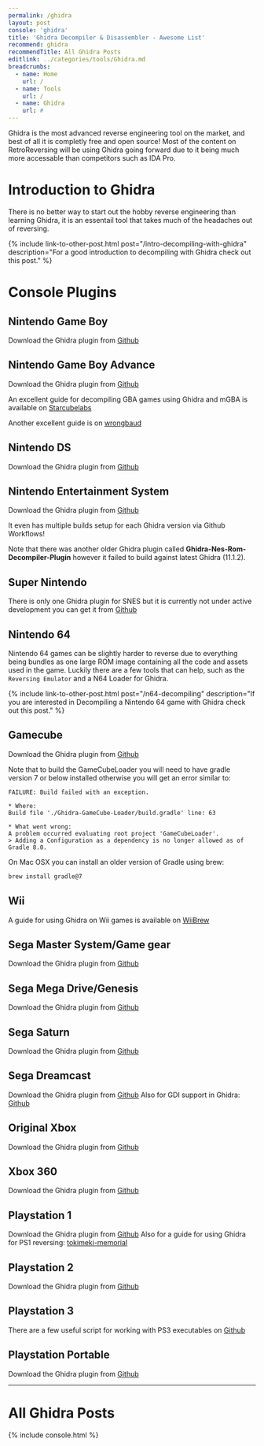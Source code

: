 ```yaml
---
permalink: /ghidra
layout: post
console: 'ghidra'
title: 'Ghidra Decompiler & Disassembler - Awesome List'
recommend: ghidra
recommendTitle: All Ghidra Posts
editlink: ../categories/tools/Ghidra.md
breadcrumbs:
  - name: Home
    url: /
  - name: Tools
    url: /
  - name: Ghidra
    url: #
---
```

Ghidra is the most advanced reverse engineering tool on the market, and best of all it is completly free and open source! Most of the content on RetroReversing will be using Ghidra going forward due to it being much more accessable than competitors such as IDA Pro.

# Introduction to Ghidra
There is no better way to start out the hobby reverse engineering than learning Ghidra, it is an essentail tool that takes much of the headaches out of reversing.

{% include link-to-other-post.html post="/intro-decompiling-with-ghidra" description="For a good introduction to decompiling with Ghidra check out this post." %}

# Console Plugins

## Nintendo Game Boy
Download the Ghidra plugin from [Github](https://github.com/Gekkio/GhidraBoy)

## Nintendo Game Boy Advance
Download the Ghidra plugin from [Github](https://github.com/pudii/gba-ghidra-loader)

An excellent guide for decompiling GBA games using Ghidra and mGBA is available on [Starcubelabs](https://www.starcubelabs.com/reverse-engineering-gba/)

Another excellent guide is on [wrongbaud](https://wrongbaud.github.io/posts/ghidra-debugger/)

## Nintendo DS
Download the Ghidra plugin from [Github](https://github.com/pedro-javierf/NTRGhidra)

## Nintendo Entertainment System
Download the Ghidra plugin from [Github]([https://github.com/ilyakharlamov/Ghidra-Nes-Rom-Decompiler-Plugin/releases/tag/2021-09-23.3](https://github.com/kylewlacy/GhidraNes/releases))

It even has multiple builds setup for each Ghidra version via Github Workflows!

Note that there was another older Ghidra plugin called **Ghidra-Nes-Rom-Decompiler-Plugin** however it failed to build against latest Ghidra (11.1.2).

## Super Nintendo
There is only one Ghidra plugin for SNES but it is currently not under active development you can get it from [Github](https://github.com/achan1989/ghidra-snes-loader)

## Nintendo 64
Nintendo 64 games can be slightly harder to reverse due to everything being bundles as one large ROM image containing all the code and assets used in the game. Luckily there are a few tools that can help, such as the `Reversing Emulator` and a N64 Loader for Ghidra.

{% include link-to-other-post.html post="/n64-decompiling" description="If you are interested in Decompiling a Nintendo 64 game with Ghidra check out this post." %}

## Gamecube
Download the Ghidra plugin from [Github](https://github.com/Cuyler36/Ghidra-GameCube-Loader/releases)

Note that to build the GameCubeLoader you will need to have gradle version 7 or below installed otherwise you will get an error similar to:
```
FAILURE: Build failed with an exception.

* Where:
Build file './Ghidra-GameCube-Loader/build.gradle' line: 63

* What went wrong:
A problem occurred evaluating root project 'GameCubeLoader'.
> Adding a Configuration as a dependency is no longer allowed as of Gradle 8.0.
```

On Mac OSX you can install an older version of Gradle using brew:
```bash
brew install gradle@7
```

## Wii
A guide for using Ghidra on Wii games is available on [WiiBrew](https://wiibrew.org/wiki/Using_Ghidra_with_the_Wii)

## Sega Master System/Game gear
Download the Ghidra plugin from [Github](https://github.com/VGKintsugi/Ghidra-SegaMasterSystem-Loader)

## Sega Mega Drive/Genesis
Download the Ghidra plugin from [Github](https://github.com/lab313ru/ghidra_sega_ldr)

## Sega Saturn
Download the Ghidra plugin from [Github](https://github.com/VGKintsugi/Ghidra-SegaSaturn-Loader)

## Sega Dreamcast
Download the Ghidra plugin from [Github](https://github.com/lab313ru/ghidra_sdc_ldr)
Also for GDI support in Ghidra: [Github](https://github.com/hazzaaclark/gdiGhidra)

## Original Xbox
Download the Ghidra plugin from [Github](https://github.com/XboxDev/ghidra-xbe)

## Xbox 360
Download the Ghidra plugin from [Github](https://github.com/zeroKilo/XEXLoaderWV)

## Playstation 1
Download the Ghidra plugin from [Github](https://github.com/lab313ru/ghidra_psx_ldr)
Also for a guide for using Ghidra for PS1 reversing: [tokimeki-memorial](https://tetracorp.github.io/tokimeki-memorial/methods/decompiling-psx-games.html)

## Playstation 2
Download the Ghidra plugin from [Github](https://github.com/chaoticgd/ghidra-emotionengine-reloaded)

## Playstation 3
There are a few useful script for working with PS3 executables on [Github](https://github.com/clienthax/Ps3GhidraScripts)

## Playstation Portable
Download the Ghidra plugin from [Github](https://github.com/kotcrab/ghidra-allegrex)

---
# All Ghidra Posts
<div>

{% include console.html %}
</div>
